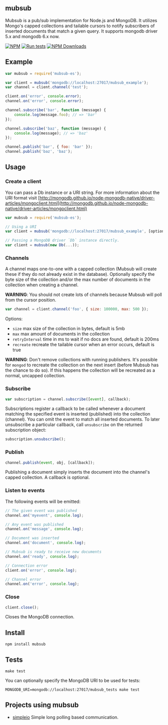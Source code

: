 ## mubsub

Mubsub is a pub/sub implementation for Node.js and MongoDB.  It utilizes Mongo's capped collections and tailable cursors to notify subscribers of inserted documents that match a given query. It supports mongodb driver 5.x and mongodb 6.x now.

[![NPM](https://img.shields.io/npm/v/mubsub-es.svg?style=flat)](http://npm.im/mubsub-es)
[![Run tests](https://github.com/emmansun/mubsub-es/actions/workflows/ci.yml/badge.svg)](https://github.com/emmansun/mubsub-es/actions/workflows/ci.yml)
[![NPM Downloads][npm-downloads-image]][npm-url]

## Example

```javascript
var mubsub = require('mubsub-es');

var client = mubsub('mongodb://localhost:27017/mubsub_example');
var channel = client.channel('test');

client.on('error', console.error);
channel.on('error', console.error);

channel.subscribe('bar', function (message) {
    console.log(message.foo); // => 'bar'
});

channel.subscribe('baz', function (message) {
    console.log(message); // => 'baz'
});

channel.publish('bar', { foo: 'bar' });
channel.publish('baz', 'baz');

```

## Usage

### Create a client

You can pass a Db instance or a URI string. For more information about the URI format visit [http://mongodb.github.io/node-mongodb-native/driver-articles/mongoclient.html](http://mongodb.github.io/node-mongodb-native/driver-articles/mongoclient.html)

```javascript
var mubsub = require('mubsub-es');

// Using a URI
var client = mubsub('mongodb://localhost:27017/mubsub_example', [options]);

// Passing a MongoDB driver `Db` instance directly.
var client = mubsub(new Db(...));
```

### Channels

A channel maps one-to-one with a capped collection (Mubsub will create these if they do not already exist in the database).  Optionally specify the byte size of the collection and/or the max number of documents in the collection when creating a channel.

**WARNING**: You should not create lots of channels because Mubsub will poll from the cursor position.

```javascript
var channel = client.channel('foo', { size: 100000, max: 500 });
```

Options:

 - `size` max size of the collection in bytes, default is 5mb
 - `max` max amount of documents in the collection
 - `retryInterval` time in ms to wait if no docs are found, default is 200ms
 - `recreate` recreate the tailable cursor when an error occurs, default is true


**WARNING**: Don't remove collections with running publishers. It's possible for `mongod` to recreate the collection on the next insert (before Mubsub has the chance to do so).  If this happens the collection will be recreated as a normal, uncapped collection.

### Subscribe

```javascript
var subscription = channel.subscribe([event], callback);
```

Subscriptions register a callback to be called whenever a document matching the specified event is inserted (published) into the collection (channel).  You can omit the event to match all inserted documents. To later unsubscribe a particular callback, call `unsubscribe` on the returned subscription object:

```javascript
subscription.unsubscribe();
```
### Publish

```javascript
channel.publish(event, obj, [callback]);
```

Publishing a document simply inserts the document into the channel's capped collection.  A callback is optional.

### Listen to events

The following events will be emitted:

```javascript
// The given event was published
channel.on('myevent', console.log);

// Any event was published
channel.on('message', console.log);

// Document was inserted
channel.on('document', console.log);

// Mubsub is ready to receive new documents
channel.on('ready', console.log);

// Connection error
client.on('error', console.log);

// Channel error
channel.on('error', console.log);
```

### Close

```javascript
client.close();
```

Closes the MongoDB connection.

## Install

    npm install mubsub

## Tests

    make test

You can optionally specify the MongoDB URI to be used for tests:

    MONGODB_URI=mongodb://localhost:27017/mubsub_tests make test

## Projects using mubsub

- [simpleio](https://github.com/kof/simpleio) Simple long polling based communication.

[npm-downloads-image]: https://badgen.net/npm/dm/mubsub-es
[npm-url]: https://npmjs.org/package/mubsub-es
